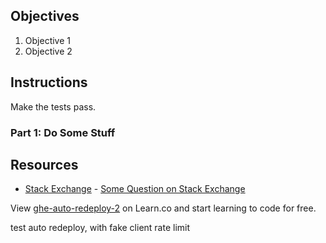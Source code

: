 ## Objectives

1. Objective 1
2. Objective 2

## Instructions

Make the tests pass.

### Part 1: Do Some Stuff

## Resources

* [Stack Exchange](http://www.stackexchange.com) - [Some Question on Stack Exchange](http://www.stackexchange.com/questions/123)

<p class='util--hide'>View <a href='https://learn.co/lessons/ghe-auto-redeploy-2'>ghe-auto-redeploy-2</a> on Learn.co and start learning to code for free.</p>

test auto redeploy, with fake client rate limit
